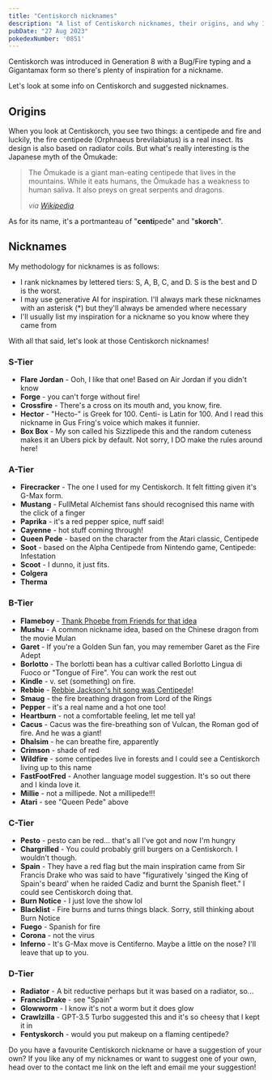 ```yaml
---
title: "Centiskorch nicknames"
description: "A list of Centiskorch nicknames, their origins, and why I think they're cool."
pubDate: "27 Aug 2023"
pokedexNumber: '0851'
---
```


Centiskorch was introduced in Generation 8 with a Bug/Fire typing and a Gigantamax form so there's plenty of inspiration for a nickname.

Let's look at some info on Centiskorch and suggested nicknames.

## Origins

When you look at Centiskorch, you see two things: a centipede and fire and luckily, the fire centipede (Orphnaeus brevilabiatus) is a real insect. Its design is also based on radiator coils. But what's really interesting is the Japanese myth of the Ōmukade:

<blockquote>
	<p>The Ōmukade is a giant man-eating centipede that lives in the mountains. While it eats humans, the Ōmukade has a weakness to human saliva. It also preys on great serpents and dragons.</p>
	<cite>via <a href="https://en.wikipedia.org/wiki/%C5%8Cmukade">Wikipedia</a></cite>
</blockquote>

As for its name, it's a portmanteau of "**centi**pede" and "**skorch**".

## Nicknames

My methodology for nicknames is as follows:

* I rank nicknames by lettered tiers: S, A, B, C, and D. S is the best and D is the worst.
* I may use generative AI for inspiration. I'll always mark these nicknames with an asterisk (\*) but they'll always be amended where necessary
* I'll usually list my inspiration for a nickname so you know where they came from

With all that said, let's look at those Centiskorch nicknames!

### S-Tier

* **Flare Jordan** - Ooh, I like that one! Based on Air Jordan if you didn't know
* **Forge** - you can't forge without fire!
* **Crossfire** - There's a cross on its mouth and, you know, fire.
* **Hector** - "Hecto-" is Greek for 100. Centi- is Latin for 100. And I read this nickname in Gus Fring's voice which makes it funnier.
* **Box Box** - My son called his Sizzlipede this and the random cuteness makes it an Ubers pick by default. Not sorry, I DO make the rules around here!

### A-Tier

* **Firecracker** - The one I used for my Centiskorch. It felt fitting given it's G-Max form.
* **Mustang** - FullMetal Alchemist fans should recognised this name with the click of a finger
* **Paprika** - it's a red pepper spice, nuff said!
* **Cayenne** - hot stuff coming through!
* **Queen Pede** - based on the character from the Atari classic, Centipede
* **Soot** - based on the Alpha Centipede from Nintendo game, Centipede: Infestation
* **Scoot** - I dunno, it just fits.
* **Colgera**
* **Therma**

### B-Tier

* **Flameboy** - [Thank Phoebe from Friends for that idea](https://www.youtube.com/watch?v=T7o7By0FlDU)
* **Mushu** - A common nickname idea, based on the Chinese dragon from the movie Mulan
* **Garet** - If you're a Golden Sun fan, you may remember Garet as the Fire Adept
* **Borlotto** - The borlotti bean has a cultivar called Borlotto Lingua di Fuoco or "Tongue of Fire". You can work the rest out
* **Kindle** - v. set (something) on fire.
* **Rebbie** - [Rebbie Jackson's hit song was Centipede](https://www.youtube.com/watch?v=a8SdzwoIcwo)!
* **Smaug** - the fire breathing dragon from Lord of the Rings
* **Pepper** - it's a real name and a hot one too!
* **Heartburn** - not a comfortable feeling, let me tell ya!
* **Cacus** - Cacus was the fire-breathing son of Vulcan, the Roman god of fire. And he was a giant!
* **Dhalsim** - he can breathe fire, apparently
* **Crimson** - shade of red
* **Wildfire** - some centipedes live in forests and I could see a Centiskorch living up to this name
* **FastFootFred** - Another language model suggestion. It's so out there and I kinda love it.
* **Millie** - not a millipede. Not a millipede!!!
* **Atari** - see "Queen Pede" above

### C-Tier

* **Pesto** - pesto can be red... that's all I've got and now I'm hungry
* **Chargrilled** - You could probably grill burgers on a Centiskorch. I wouldn't though.
* **Spain** - They have a red flag but the main inspiration came from Sir Francis Drake who was said to have "figuratively 'singed the King of Spain's beard' when he raided Cadiz and burnt the Spanish fleet." I could see Centiskorch doing that.
* **Burn Notice** - I just love the show lol
* **Blacklist** - Fire burns and turns things black. Sorry, still thinking about Burn Notice
* **Fuego** - Spanish for fire
* **Corona** - not the virus
* **Inferno** - It's G-Max move is Centiferno. Maybe a little on the nose? I'll leave that up to you.

### D-Tier

* **Radiator** - A bit reductive perhaps but it was based on a radiator, so...
* **FrancisDrake** - see "Spain"
* **Glowworm** - I know it's not a worm but it does glow
* **Crawlzilla** - GPT-3.5 Turbo suggested this and it's so cheesy that I kept it in
* **Fentyskorch** - would you put makeup on a flaming centipede?

Do you have a favourite Centiskorch nickname or have a suggestion of your own? If you like any of my nicknames or want to suggest one of your own, head over to the contact me link on the left and email me your suggestion!